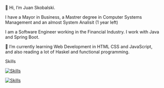 👋 Hi, I’m Juan Skobalski. 

I have a Mayor in Business, a Mastrer degree in Computer Systems Management and an almost System Analisit (1 year left)

I am a Software Engineer working in the Financial Industry. 
I work with Java and Spring Boot.

🌱 I’m currently learning Web Development in HTML CSS and JavaScript, and also reading a lot of Haskel and functional programming.

Skills

[![Skills](https://skills.thijs.gg/icons?i=java,python,cs,js,html,css,mysql)](https://skills.thijs.gg)

[![Skills](https://skills.thijs.gg/icons?i=django,net,spring,react)](https://skills.thijs.gg)

<!---
jpskobalski/jpskobalski is a ✨ special ✨ repository because its `README.md` (this file) appears on your GitHub profile.
You can click the Preview link to take a look at your changes.
--->
